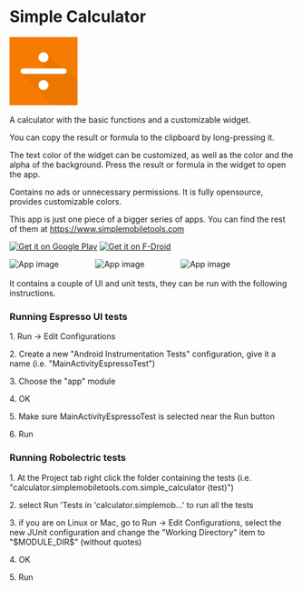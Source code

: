 # Simple Calculator
<img alt="Logo" src="fastlane/metadata/android/en-US/images/icon.png" width="120" />

A calculator with the basic functions and a customizable widget.

You can copy the result or formula to the clipboard by long-pressing it.

The text color of the widget can be customized, as well as the color and the alpha of the background. Press the result or formula in the widget to open the app.

Contains no ads or unnecessary permissions. It is fully opensource, provides customizable colors.

This app is just one piece of a bigger series of apps. You can find the rest of them at https://www.simplemobiletools.com

<a href='https://play.google.com/store/apps/details?id=com.simplemobiletools.calculator'><img src='https://simplemobiletools.com/assets/images/google-play.png' alt='Get it on Google Play' height=45/></a>
<a href='https://f-droid.org/packages/com.simplemobiletools.calculator'><img src='https://simplemobiletools.com/assets/images/f-droid.png' alt='Get it on F-Droid' height=45 ></a>

<div style="display:flex;">
<img alt="App image" src="fastlane/metadata/android/en-US/images/phoneScreenshots/app_1.jpg" width="30%">
<img alt="App image" src="fastlane/metadata/android/en-US/images/phoneScreenshots/app_2.jpg" width="30%">
<img alt="App image" src="fastlane/metadata/android/en-US/images/phoneScreenshots/app_3.jpg" width="30%">
</div>

<br>
It contains a couple of UI and unit tests, they can be run with the following instructions.

<h3>Running Espresso UI tests</h3>
<p>1. Run -> Edit Configurations</p>
<p>2. Create a new "Android Instrumentation Tests" configuration, give it a name (i.e. "MainActivityEspressoTest")</p>
<p>3. Choose the "app" module</p>
<p>4. OK</p>
<p>5. Make sure MainActivityEspressoTest is selected near the Run button</p>
<p>6. Run</p>

<h3>Running Robolectric tests</h3>
<p>1. At the Project tab right click the folder containing the tests (i.e. "calculator.simplemobiletools.com.simple_calculator (test)")</p>
<p>2. select Run 'Tests in 'calculator.simplemob...' to run all the tests</p>
<p>3. if you are on Linux or Mac, go to Run -> Edit Configurations, select the new JUnit configuration and change the "Working Directory" item to "$MODULE_DIR$" (without quotes)</p>
<p>4. OK</p>
<p>5. Run</p>
